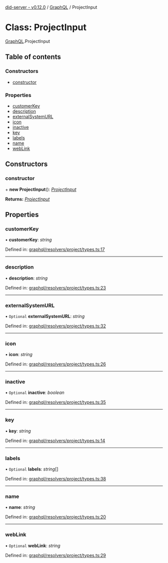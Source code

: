 [did-server - v0.12.0](../README.md) / [GraphQL](../modules/graphql.md) / ProjectInput

# Class: ProjectInput

[GraphQL](../modules/graphql.md).ProjectInput

## Table of contents

### Constructors

- [constructor](graphql.projectinput.md#constructor)

### Properties

- [customerKey](graphql.projectinput.md#customerkey)
- [description](graphql.projectinput.md#description)
- [externalSystemURL](graphql.projectinput.md#externalsystemurl)
- [icon](graphql.projectinput.md#icon)
- [inactive](graphql.projectinput.md#inactive)
- [key](graphql.projectinput.md#key)
- [labels](graphql.projectinput.md#labels)
- [name](graphql.projectinput.md#name)
- [webLink](graphql.projectinput.md#weblink)

## Constructors

### constructor

\+ **new ProjectInput**(): [*ProjectInput*](graphql.projectinput.md)

**Returns:** [*ProjectInput*](graphql.projectinput.md)

## Properties

### customerKey

• **customerKey**: *string*

Defined in: [graphql/resolvers/project/types.ts:17](https://github.com/Puzzlepart/did/blob/dev/server/graphql/resolvers/project/types.ts#L17)

___

### description

• **description**: *string*

Defined in: [graphql/resolvers/project/types.ts:23](https://github.com/Puzzlepart/did/blob/dev/server/graphql/resolvers/project/types.ts#L23)

___

### externalSystemURL

• `Optional` **externalSystemURL**: *string*

Defined in: [graphql/resolvers/project/types.ts:32](https://github.com/Puzzlepart/did/blob/dev/server/graphql/resolvers/project/types.ts#L32)

___

### icon

• **icon**: *string*

Defined in: [graphql/resolvers/project/types.ts:26](https://github.com/Puzzlepart/did/blob/dev/server/graphql/resolvers/project/types.ts#L26)

___

### inactive

• `Optional` **inactive**: *boolean*

Defined in: [graphql/resolvers/project/types.ts:35](https://github.com/Puzzlepart/did/blob/dev/server/graphql/resolvers/project/types.ts#L35)

___

### key

• **key**: *string*

Defined in: [graphql/resolvers/project/types.ts:14](https://github.com/Puzzlepart/did/blob/dev/server/graphql/resolvers/project/types.ts#L14)

___

### labels

• `Optional` **labels**: *string*[]

Defined in: [graphql/resolvers/project/types.ts:38](https://github.com/Puzzlepart/did/blob/dev/server/graphql/resolvers/project/types.ts#L38)

___

### name

• **name**: *string*

Defined in: [graphql/resolvers/project/types.ts:20](https://github.com/Puzzlepart/did/blob/dev/server/graphql/resolvers/project/types.ts#L20)

___

### webLink

• `Optional` **webLink**: *string*

Defined in: [graphql/resolvers/project/types.ts:29](https://github.com/Puzzlepart/did/blob/dev/server/graphql/resolvers/project/types.ts#L29)
